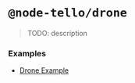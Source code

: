 # `@node-tello/drone`

> TODO: description

### Examples
- [Drone Example](https://github.com/moonthug/node-tello/tree/master/examples/drone-example)

